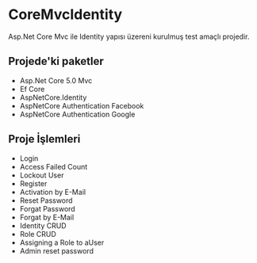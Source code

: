 # CoreMvcIdentity
Asp.Net Core Mvc ile Identity yapısı üzereni kurulmuş test amaçlı projedir.

Projede'ki paketler
---------------------
- Asp.Net Core 5.0 Mvc
- Ef Core
- AspNetCore.Identity
- AspNetCore Authentication Facebook
- AspNetCore Authentication Google

Proje İşlemleri
------------------------------------
- Login
- Access Failed Count
- Lockout User
- Register
- Activation by E-Mail
- Reset Password 
- Forgat Password
- Forgat by E-Mail
- Identity CRUD
- Role CRUD
- Assigning a Role to aUser
- Admin reset password


